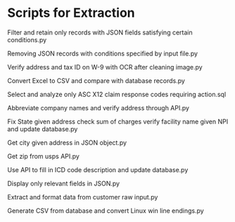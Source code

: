 # Scripts for Extraction
Filter and retain only records with JSON fields satisfying certain conditions.py

Removing JSON records with conditions specified by input file.py

Verify address and tax ID on W-9 with OCR after cleaning image.py

Convert Excel to CSV and compare with database records.py

Select and analyze only ASC X12 claim response codes requiring action.sql

Abbreviate company names and verify address through API.py

Fix State given address check sum of charges verify facility name given NPI and update database.py

Get city given address in JSON object.py

Get zip from usps API.py

Use API to fill in ICD code description and update database.py

Display only relevant fields in JSON.py

Extract and format data from customer raw input.py

Generate CSV from database and convert Linux win line endings.py

